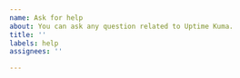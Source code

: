 ```yaml
---
name: Ask for help
about: You can ask any question related to Uptime Kuma.
title: ''
labels: help
assignees: ''

---
```



